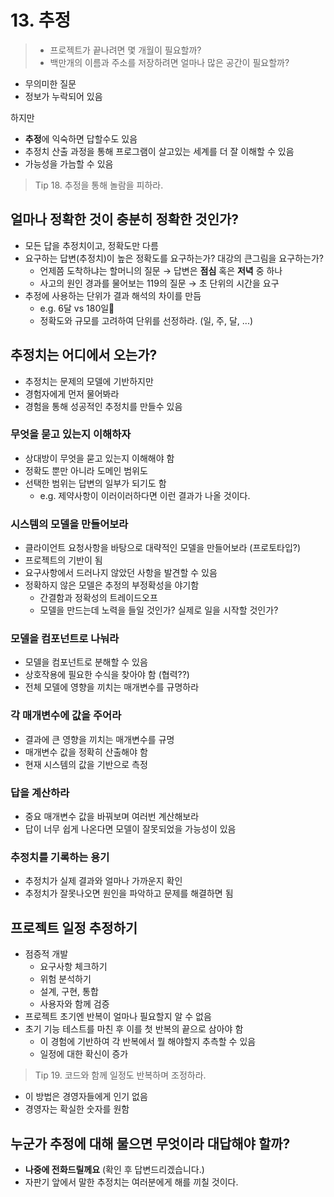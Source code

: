 # 13. 추정

> - 프로젝트가 끝나려면 몇 개월이 필요할까?
> - 백만개의 이름과 주소를 저장하려면 얼마나 많은 공간이 필요할까?

- 무의미한 질문
- 정보가 누락되어 있음

하지만

- **추정**에 익숙하면 답할수도 있음
- 추정치 산출 과정을 통해 프로그램이 살고있는 세계를 더 잘 이해할 수 있음
- 가능성을 가늠할 수 있음

> Tip 18. 추정을 통해 놀람을 피하라.

## 얼마나 정확한 것이 충분히 정확한 것인가?

- 모든 답을 추정치이고, 정확도만 다름
- 요구하는 답변(추정치)이 높은 정확도를 요구하는가? 대강의 큰그림을 요구하는가?
  - 언제쯤 도착하냐는 할머니의 질문 &rarr; 답변은 **점심** 혹은 **저녁** 중 하나
  - 사고의 원인 경과를 물어보는 119의 질문 &rarr; 초 단위의 시간을 요구
- 추정에 사용하는 단위가 결과 해석의 차이를 만듬
  - e.g. 6달 vs 180일
  - 정확도와 규모를 고려하여 단위를 선정하라. (일, 주, 달, ...)

## 추정치는 어디에서 오는가?

- 추정치는 문제의 모델에 기반하지만
- 경험자에게 먼저 물어봐라
- 경험을 통해 성공적인 추정치를 만들수 있음

### 무엇을 묻고 있는지 이해하자

- 상대방이 무엇을 묻고 있는지 이해해야 함
- 정확도 뿐만 아니라 도메인 범위도
- 선택한 범위는 답변의 일부가 되기도 함
  - e.g. 제약사항이 이러이러하다면 이런 결과가 나올 것이다.

### 시스템의 모델을 만들어보라

- 클라이언트 요청사항을 바탕으로 대략적인 모델을 만들어보라 (프로토타입?)
- 프로젝트의 기반이 됨
- 요구사항에서 드러나지 않았던 사항을 발견할 수 있음
- 정확하지 않은 모델은 추정의 부정확성을 야기함
  - 간결함과 정확성의 트레이드오프
  - 모델을 만드는데 노력을 들일 것인가? 실제로 일을 시작할 것인가?

### 모델을 컴포넌트로 나눠라

- 모델을 컴포넌트로 분해할 수 있음
- 상호작용에 필요한 수식을 찾아야 함 (협력??)
- 전체 모델에 영향을 끼치는 매개변수를 규명하라

### 각 매개변수에 값을 주어라

- 결과에 큰 영향을 끼치는 매개변수를 규명
- 매개변수 값을 정확히 산출해야 함
- 현재 시스템의 값을 기반으로 측정

### 답을 계산하라

- 중요 매개변수 값을 바꿔보며 여러번 계산해보라
- 답이 너무 쉽게 나온다면 모델이 잘못되었을 가능성이 있음

### 추정치를 기록하는 용기

- 추정치가 실제 결과와 얼마나 가까운지 확인
- 추정치가 잘못나오면 원인을 파악하고 문제를 해결하면 됨

## 프로젝트 일정 추정하기

- 점증적 개발
  - 요구사항 체크하기
  - 위험 분석하기
  - 설계, 구현, 통합
  - 사용자와 함께 검증
- 프로젝트 초기엔 반복이 얼마나 필요할지 알 수 없음
- 초기 기능 테스트를 마친 후 이를 첫 반복의 끝으로 삼아야 함
  - 이 경험에 기반하여 각 반복에서 뭘 해야할지 추측할 수 있음
  - 일정에 대한 확신이 증가

> Tip 19. 코드와 함께 일정도 반복하며 조정하라.

- 이 방법은 경영자들에게 인기 없음
- 경영자는 확실한 숫자를 원함

## 누군가 추정에 대해 물으면 무엇이라 대답해야 할까?

- **나중에 전화드릴께요** (확인 후 답변드리겠습니다.)
- 자판기 앞에서 말한 추정치는 여러분에게 해를 끼칠 것이다.

